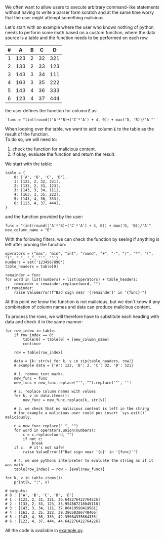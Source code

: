 We often want to allow users to execute arbitrary command-like statements without having 
to write a parser form scratch and at the same time worry that the user might attempt
something malicious.

Let's start with an example where the user who knows nothing of python needs to perform 
some math based on a custom function, where the data source is a table and the function 
needs to be performed on each row.

| # | A | B | C | D |
|---|---|---|---|---|
|1|123| 2 | 32|321|
|2|133| 2 | 33|123|
|3|143| 3 | 34|111|
|4|163| 3 | 35|222|
|5|143| 4 | 36|333|
|6|123| 4 | 37|444|

the user defines the function for column **`E`** as:  

    `func = "(int(round(('A'*'B)+('C'*'A') + 4, 0)) + max('D, 'B))/'A'"`

When looping over the table, we want to add column `E` to the table as the result of the function.  
To do so, we will need to:  

1. check the function for malicious content.
2. if okay, evaluate the function and return the result.

We start with the table:


    table = {
        0: ['A', 'B', 'C', 'D'],
        1: [123, 2, 32, 321],
        2: [133, 2, 33, 123],
        3: [143, 3, 34, 111],
        4: [163, 3, 35, 222],
        5: [143, 4, 36, 333],
        6: [123, 4, 37, 444],
    }
    

and the function provided by the user:


    func = "(int(round(('A'*'B)+('C'*'A') + 4, 0)) + max('D, 'B))/'A'"
    new_column_name = "E"

With the following filters, we can check the function by seeing
if anything is left after pruning the function:
    
    
    operators = {"max", "min", "int", "round", "+", "-", "/", "*", "(", ")", " ", ",", "'", '"'}
    numbers = set('1234567890')
    table_headers = table[0]
    
    remainder = func
    for word in list(numbers) + list(operators) + table_headers:
        remainder = remainder.replace(word, "")
    if remainder:
        raise ValueError(f"Bad sign near '{remainder}' in '{func}'")


At this point we know the function is not malicious, but we don't know if any
combination of column names and data can produce malicious content.

To process the rows, we will therefore have to substitute each heading with data
and check it in the same manner:


    for row_index in table:  
        if row_index == 0: 
            table[0] = table[0] + [new_column_name]
            continue
    
        row = table[row_index]
    
        data = {k: str(v) for k, v in zip(table_headers, row)}
        # example data = {'A': 123, 'B': 2, 'C': 32, 'D': 321}
    
        # 1. remove text marks.
        new_func = func
        new_func = new_func.replace("'", "").replace('"', '')
    
        # 2. replace column names with values
        for k, v in data.items():
            new_func = new_func.replace(k, str(v))
    
        # 3. we check that no malicious content is left in the string
        # for example a malicious user could put insert `sys.exit()` maliciously.
    
        c = new_func.replace(" ", "")
        for word in operators.union(numbers):
            c = c.replace(word, "")
            if not c:
                break
        if c:  # it's not safe!
            raise ValueError(f"Bad sign near '{c}' in '{func}'")
    
        # 4. we use pythons interpreter to evaluate the string as if it was math.
        table[row_index] = row + [eval(new_func)]
    
    for k, v in table.items():
        print(k, ":", v)

    # outputs:
    # 0 : ['A', 'B', 'C', 'D', 'E']
    # 1 : [123, 2, 32, 321, 36.642276422764226]
    # 2 : [133, 2, 33, 123, 35.954887218045116]
    # 3 : [143, 3, 34, 111, 37.80419580419581]
    # 4 : [163, 3, 35, 222, 39.38650306748466]
    # 5 : [143, 4, 36, 333, 42.35664335664335]
    # 6 : [123, 4, 37, 444, 44.642276422764226]



All the code is available in [example.py](example.py).

